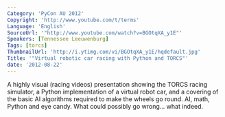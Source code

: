 ```yaml
---
Category: 'PyCon AU 2012'
Copyright: 'http://www.youtube.com/t/terms'
Language: 'English'
SourceUrl: '"http://www.youtube.com/watch?v=BGOtqXA_y1E"'
Speakers: [Tennessee Leeuwenburg]
Tags: [torcs]
ThumbnailUrl: 'http://i.ytimg.com/vi/BGOtqXA_y1E/hqdefault.jpg'
Title: '"Virtual robotic car racing with Python and TORCS"'
date: '2012-08-22'
---
```

A highly visual (racing videos) presentation showing the TORCS racing
simulator, a Python implementation of a virtual robot car, and a covering of
the basic AI algorithms required to make the wheels go round. AI, math, Python
and eye candy. What could possibly go wrong... what indeed.


